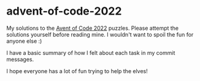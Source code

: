 # advent-of-code-2022
My solutions to the [Avent of Code 2022](https://adventofcode.com/2022) puzzles. 
Please attempt the solutions yourself before reading mine.
I wouldn't want to spoil the fun for anyone else :)

I have a basic summary of how I felt about each task in my commit messages.

I hope everyone has a lot of fun trying to help the elves!
